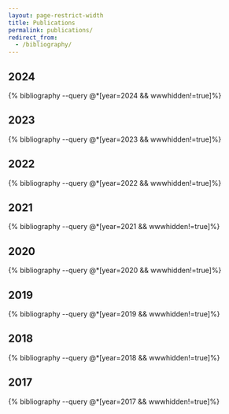 ```yaml
---
layout: page-restrict-width
title: Publications
permalink: publications/
redirect_from:
  - /bibliography/
---
```



## 2024
{% bibliography --query @*[year=2024 && wwwhidden!=true]%}

<!--
{% bibliography --query @*[year=2024 && wwwhidden=true]%}
-->


## 2023
{% bibliography --query @*[year=2023 && wwwhidden!=true]%}

<!--
{% bibliography --query @*[year=2023 && wwwhidden=true]%}
-->

## 2022
{% bibliography --query @*[year=2022 && wwwhidden!=true]%}

<!--
{% bibliography --query @*[year=2022 && wwwhidden=true]%}
-->

## 2021
{% bibliography --query @*[year=2021 && wwwhidden!=true]%}

<!--
{% bibliography --query @*[year=2021 && wwwhidden=true]%}
-->

## 2020
{% bibliography --query @*[year=2020 && wwwhidden!=true]%}

<!--
{% bibliography --query @*[year=2020 && wwwhidden=true]%}
-->

## 2019
{% bibliography --query @*[year=2019 && wwwhidden!=true]%}

<!--
{% bibliography --query @*[year=2019 && wwwhidden=true]%}
-->

## 2018
{% bibliography --query @*[year=2018 && wwwhidden!=true]%}

<!--
{% bibliography --query @*[year=2018 && wwwhidden=true]%}
-->

## 2017
{% bibliography --query @*[year=2017 && wwwhidden!=true]%}

<!--
{% bibliography --query @*[year=2017 && wwwhidden=true]%}
-->
